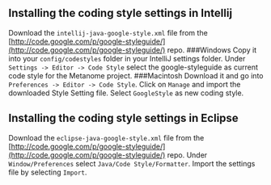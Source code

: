 ## Installing the coding style settings in Intellij

Download the `intellij-java-google-style.xml` file from the [http://code.google.com/p/google-styleguide/](http://code.google.com/p/google-styleguide/) repo.
###Windows
Copy it into your `config/codestyles` folder in your IntelliJ settings folder. Under `Settings -> Editor -> Code Style` select the google-styleguide as current code style for the Metanome project.
###Macintosh
Download it and go into `Preferences -> Editor -> Code Style`. Click on `Manage` and import the downloaded Style Setting file. Select `GoogleStyle` as new coding style.  

## Installing the coding style settings in Eclipse

Download the `eclipse-java-google-style.xml` file from the [http://code.google.com/p/google-styleguide/](http://code.google.com/p/google-styleguide/) repo.
Under `Window/Preferences` select `Java/Code Style/Formatter`. Import the settings file by selecting `Import`.